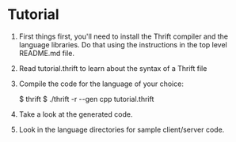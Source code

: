 Tutorial
========

1) First things first, you'll need to install the Thrift compiler and the
   language libraries. Do that using the instructions in the top level
   README.md file.

2) Read tutorial.thrift to learn about the syntax of a Thrift file

3) Compile the code for the language of your choice:

     $ thrift
     $ ./thrift -r --gen cpp tutorial.thrift

4) Take a look at the generated code.

5) Look in the language directories for sample client/server code.
